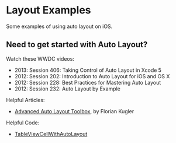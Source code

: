 # Layout Examples

Some examples of using auto layout on iOS.

## Need to get started with Auto Layout?

Watch these WWDC videos:

* 2013: Session 406: Taking Control of Auto Layout in Xcode 5
* 2012: Session 202: Introduction to Auto Layout for iOS and OS X
* 2012: Session 228: Best Practices for Mastering Auto Layout
* 2012: Session 232: Auto Layout by Example

Helpful Articles:

* [Advanced Auto Layout Toolbox](http://www.objc.io/issue-3/advanced-auto-layout-toolbox.html), by Florian Kugler

Helpful Code:

* [TableViewCellWithAutoLayout](https://github.com/smileyborg/TableViewCellWithAutoLayout)

